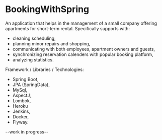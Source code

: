 # BookingWithSpring

An application that helps in the management of a small company offering apartments for short-term rental.
Specifically supports with:
- cleaning scheduling,
- planning minor repairs and shopping,
- communicating with both employees, apartment owners and guests,
- synchronizing reservation calenders with popular booking platform,
- analyzing statistics.

Framework / Libraries / Technologies:
- Spring Boot,
- JPA (SpringData),
- MySql,
- AspectJ,
- Lombok,
- Heroku
- Jenkins,
- Docker,
- Flyway.

--work in progress--
